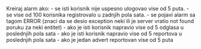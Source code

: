Kreiraj alarm ako:
    - se isti korisnik nije uspesno ulogovao vise od 5 puta.
    - se vise od 100 korisnika registrovalo u zadnjih pola sata.
    - se pojavi alarm sa tagom ERROR (znaci da se desio exception neki ili je server vratio not found poruku za neki entitet)
    - ako je isti korisnik napravio vise od 5 odglasa u poslednjih pola sata
    - ako je isti korisnik napravio vise od 5 reportova u poslednjih pola sata
    - ako je jedan advert reportovan vise od 5 puta
